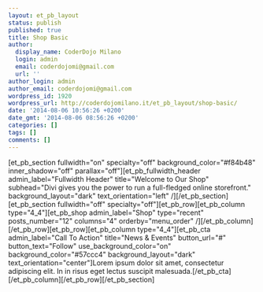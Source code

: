 ```yaml
---
layout: et_pb_layout
status: publish
published: true
title: Shop Basic
author:
  display_name: CoderDojo Milano
  login: admin
  email: coderdojomi@gmail.com
  url: ''
author_login: admin
author_email: coderdojomi@gmail.com
wordpress_id: 1920
wordpress_url: http://coderdojomilano.it/et_pb_layout/shop-basic/
date: '2014-08-06 10:56:26 +0200'
date_gmt: '2014-08-06 08:56:26 +0200'
categories: []
tags: []
comments: []
---
```

<p>[et_pb_section fullwidth="on" specialty="off" background_color="#f84b48" inner_shadow="off" parallax="off"][et_pb_fullwidth_header admin_label="Fullwidth Header" title="Welcome to Our Shop" subhead="Divi gives you the power to run a full-fledged online storefront." background_layout="dark" text_orientation="left" &#47;][&#47;et_pb_section][et_pb_section fullwidth="off" specialty="off"][et_pb_row][et_pb_column type="4_4"][et_pb_shop admin_label="Shop" type="recent" posts_number="12" columns="4" orderby="menu_order" &#47;][&#47;et_pb_column][&#47;et_pb_row][et_pb_row][et_pb_column type="4_4"][et_pb_cta admin_label="Call To Action" title="News & Events" button_url="#" button_text="Follow" use_background_color="on" background_color="#57ccc4" background_layout="dark" text_orientation="center"]Lorem ipsum dolor sit amet, consectetur adipiscing elit. In in risus eget lectus suscipit malesuada.[&#47;et_pb_cta][&#47;et_pb_column][&#47;et_pb_row][&#47;et_pb_section]</p>
